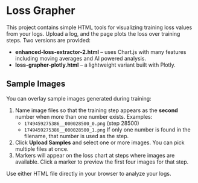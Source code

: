 # Loss Grapher

This project contains simple HTML tools for visualizing training loss values from your logs. Upload a log, and the page plots the loss over training steps. Two versions are provided:

- **enhanced-loss-extractor-2.html** – uses Chart.js with many features including moving averages and AI powered analysis.
- **loss-grapher-plotly.html** – a lightweight variant built with Plotly.

## Sample Images

You can overlay sample images generated during training:

1. Name image files so that the training step appears as the **second** number when more than one number exists. Examples:
   - `1749459275386__000028500_0.png` (step 28500)
   - `1749459275386__000028500_1.png`
   If only one number is found in the filename, that number is used as the step.
2. Click **Upload Samples** and select one or more images. You can pick multiple files at once.
3. Markers will appear on the loss chart at steps where images are available. Click a marker to preview the first four images for that step.

Use either HTML file directly in your browser to analyze your logs.
